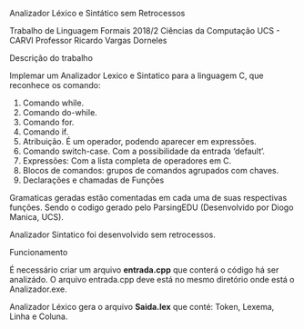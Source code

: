 Analizador Léxico e Sintático sem Retrocessos

Trabalho de Linguagem Formais 2018/2
Ciências da Computação
UCS - CARVI
Professor Ricardo Vargas Dorneles

Descrição do trabalho

Implemar um Analizador Lexico e Sintatico para a linguagem C, que reconhece os comando:
1. Comando while.
2. Comando do-while.
3. Comando for.
4. Comando if.
5. Atribuição. É um operador, podendo aparecer em expressões.
6. Comando switch-case. Com a possibilidade da entrada ‘default’.
7. Expressões: Com a lista completa de operadores em C.
8. Blocos de comandos: grupos de comandos agrupados com chaves.
9. Declarações e chamadas de Funções

Gramaticas geradas estão comentadas em cada uma de suas respectivas funções. Sendo o codigo gerado pelo ParsingEDU (Desenvolvido por Diogo Manica, UCS).

Analizador Sintatico foi desenvolvido sem retrocessos.

Funcionamento

É necessário criar um arquivo **entrada.cpp** que conterá o código há ser analizádo. O arquivo entrada.cpp deve está no mesmo diretório onde está o Analizador.exe.

Analizador Léxico gera o arquivo **Saida.lex** que conté: Token, Lexema, Linha e Coluna.
